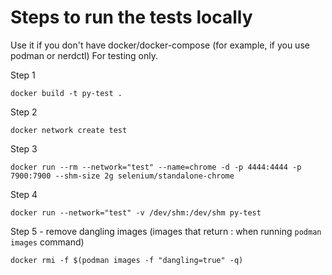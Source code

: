 # Steps to run the tests locally 
Use it if you don't have docker/docker-compose (for example, if you use podman or nerdctl)  For testing only.

Step 1

```
docker build -t py-test .
```

Step 2
```
docker network create test
```

Step 3
```
docker run --rm --network="test" --name=chrome -d -p 4444:4444 -p 7900:7900 --shm-size 2g selenium/standalone-chrome
```

Step 4
```
docker run --network="test" -v /dev/shm:/dev/shm py-test
```

Step 5 - remove dangling images (images that return <none>:<none> when running `podman images` command)
```
docker rmi -f $(podman images -f "dangling=true" -q)
```
